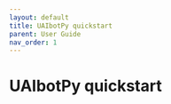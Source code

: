 ```yaml
---
layout: default
title: UAIbotPy quickstart
parent: User Guide
nav_order: 1
---
```


# UAIbotPy quickstart